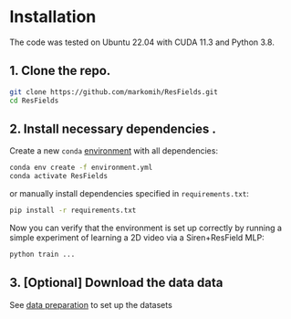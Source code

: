 # Installation

The code was tested on Ubuntu 22.04 with CUDA 11.3 and Python 3.8.

## 1. Clone the repo.

```bash
git clone https://github.com/markomih/ResFields.git
cd ResFields
```

## 2. Install necessary dependencies .

Create a new `conda` [environment](https://www.anaconda.com/) with all dependencies: 
```bash
conda env create -f environment.yml
conda activate ResFields
```
or manually install dependencies specified in `requirements.txt`:
```bash
pip install -r requirements.txt
```

Now you can verify that the environment is set up correctly by running a simple experiment of learning a 2D video via a Siren+ResField MLP: 
```bash
python train ...
```

## 3. [Optional] Download the data data
See [data preparation](https://github.com/markomih/ResFields/blob/master/docs/data.md) to set up the datasets

